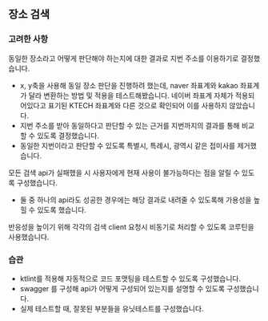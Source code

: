 ## 장소 검색
### 고려한 사항
동일한 장소라고 어떻게 판단해야 하는지에 대한 결과로 지번 주소를 이용하기로 결정했습니다.
- x, y축을 사용해 동일 장소 판단을 진행하려 했는데, naver 좌표계와 kakao 좌표계가 달라 변환하는 방법 및 적용을 테스트해봤습니다. 네이버 좌표계 자체가 적용되어있다고 표기된 KTECH 좌표계와 다른 것으로 확인되어 이를 사용하지 않았습니다.
- 지번 주소를 받아 동일하다고 판단할 수 있는 근거를 지번까지의 결과를 통해 비교할 수 있도록 결정했습니다.
- 동일한 지번이라고 판단할 수 있도록 특별시, 특례시, 광역시 같은 접미사를 제거했습니다.

모든 검색 api가 실패했을 시 사용자에게 현재 사용이 불가능하다는 점을 알릴 수 있도록 구성했습니다.
- 둘 중 하나의 api라도 성공한 경우에는 해당 결과로 내려줄 수 있도록해 가용성을 높힐 수 있도록 했습니다.

반응성을 높이기 위해 각각의 검색 client 요청시 비동기로 처리할 수 있도록 코루틴을 사용했습니다.

### 습관
- ktlint를 적용해 자동적으로 코드 포맷팅을 테스트할 수 있도록 구성했습니다.
- swagger 를 구성해 api가 어떻게 구성되어 있는지를 설명할 수 있도록 구성했습니다.
- 실제 테스트할 때, 잘못된 부분들을 유닛테스트를 구성했습니다.

